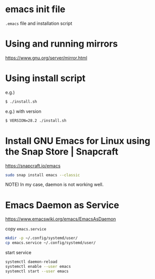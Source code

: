 # emacs init file

`.emacs` file and installation script


# Using and running mirrors #

<https://www.gnu.org/server/mirror.html>


# Using install script #

e.g.)

```bash
$ ./install.sh
```

e.g.) with version

```bash
$ VERSION=28.2 ./install.sh
```


# Install GNU Emacs for Linux using the Snap Store | Snapcraft #

<https://snapcraft.io/emacs>

```bash
sudo snap install emacs --classic
```

NOTE) In my case, daemon is not working well.


# Emacs Daemon as Service #

<https://www.emacswiki.org/emacs/EmacsAsDaemon>

copy `emacs.service`

```bash
mkdir -p ~/.config/systemd/user/
cp emacs.service ~/.config/systemd/user/
```

start service

```bash
systemctl daemon-reload
systemctl enable --user emacs
systemctl start --user emacs
```
